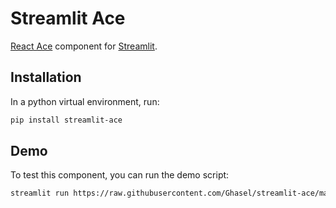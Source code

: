 # Streamlit Ace

[React Ace](https://github.com/securingsincity/react-ace) component for [Streamlit](https://www.streamlit.io/).

## Installation

In a python virtual environment, run:

```sh
pip install streamlit-ace
```

## Demo

To test this component, you can run the demo script:

```sh
streamlit run https://raw.githubusercontent.com/Ghasel/streamlit-ace/master/examples/streamlit_ace_demo.py
```
